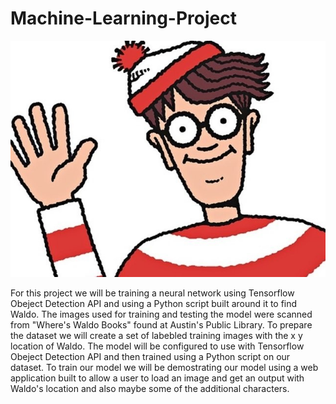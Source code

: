 # Machine-Learning-Project

![Waldo](waldo.jpg)

For this project we will be training a neural network using Tensorflow Obeject Detection API and using a Python script built around it to find Waldo. The images used for training and testing the model were scanned from "Where's Waldo Books" found at Austin's Public Library. To prepare the dataset we will create a set of labebled training images with the x y location of Waldo. The model will be configured to use with Tensorflow Obeject Detection API and then trained using a Python script on our dataset. To train our model we will be demostrating our model using a web application built to allow a user to load an image and get an output with Waldo's location and also maybe some of the additional characters. 
